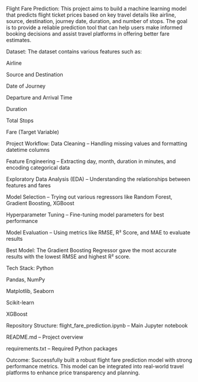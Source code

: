 Flight Fare Prediction:
This project aims to build a machine learning model that predicts flight ticket prices based on key travel details like airline, source, destination, journey date, duration, and number of stops. The goal is to provide a reliable prediction tool that can help users make informed booking decisions and assist travel platforms in offering better fare estimates.
 
Dataset:
The dataset contains various features such as:

Airline

Source and Destination

Date of Journey

Departure and Arrival Time

Duration

Total Stops

Fare (Target Variable)

Project Workflow:
Data Cleaning – Handling missing values and formatting datetime columns

Feature Engineering – Extracting day, month, duration in minutes, and encoding categorical data

Exploratory Data Analysis (EDA) – Understanding the relationships between features and fares

Model Selection – Trying out various regressors like Random Forest, Gradient Boosting, XGBoost

Hyperparameter Tuning – Fine-tuning model parameters for best performance

Model Evaluation – Using metrics like RMSE, R² Score, and MAE to evaluate results

Best Model:
The Gradient Boosting Regressor gave the most accurate results with the lowest RMSE and highest R² score.

Tech Stack:
Python

Pandas, NumPy

Matplotlib, Seaborn

Scikit-learn

XGBoost

Repository Structure:
flight_fare_prediction.ipynb – Main Jupyter notebook

README.md – Project overview

requirements.txt – Required Python packages

Outcome:
Successfully built a robust flight fare prediction model with strong performance metrics. This model can be integrated into real-world travel platforms to enhance price transparency and planning.
